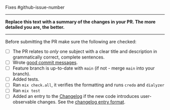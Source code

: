 Fixes #github-issue-number

-----------------

**Replace this text with a summary of the changes in your PR. The more detailed you are, the better.**

-----------------

Before submitting the PR make sure the following are checked:

* [ ] The PR relates to *only* one subject with a clear title and description in grammatically correct, complete sentences.
* [ ] Wrote [good commit messages](https://chris.beams.io/posts/git-commit/).
* [ ] Feature branch is up-to-date with `main` (if not - merge `main` into your branch).
* [ ] Added tests.
* [ ] Ran `mix check.all`, it verifies the formatting and runs `credo` and `dialyzer`
* [ ] Ran `mix test`
* [ ] Added an entry to the [Changelog](https://github.com/sascha-wolf/etag_plug/blob/main/CHANGELOG.md) if the new code introduces user-observable changes. See the [changelog entry format](https://github.com/sascha-wolf/babel/blob/main/CONTRIBUTING.md#changelog-entry-format).
